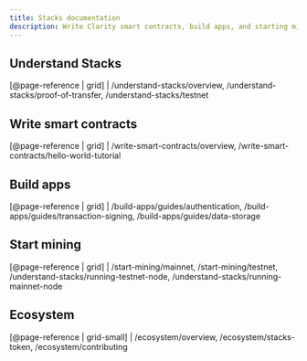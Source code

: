 ```yaml
---
title: Stacks documentation
description: Write Clarity smart contracts, build apps, and starting mining with the Stacks blockchain
---
```


## Understand Stacks

[@page-reference | grid]
| /understand-stacks/overview, /understand-stacks/proof-of-transfer, /understand-stacks/testnet

## Write smart contracts

[@page-reference | grid]
| /write-smart-contracts/overview, /write-smart-contracts/hello-world-tutorial

## Build apps

[@page-reference | grid]
| /build-apps/guides/authentication, /build-apps/guides/transaction-signing, /build-apps/guides/data-storage

## Start mining

[@page-reference | grid]
| /start-mining/mainnet, /start-mining/testnet, /understand-stacks/running-testnet-node, /understand-stacks/running-mainnet-node

## Ecosystem

[@page-reference | grid-small]
| /ecosystem/overview, /ecosystem/stacks-token, /ecosystem/contributing
